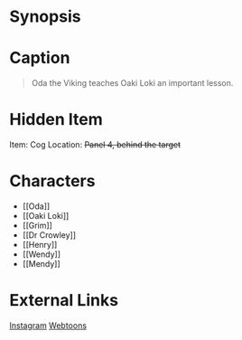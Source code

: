 # Synopsis


# Caption
> Oda the Viking teaches Oaki Loki an important lesson.

# Hidden Item
Item: Cog
Location: ~~Panel 4, behind the target~~

# Characters
* [[Oda]]
* [[Oaki Loki]]
* [[Grim]]
* [[Dr Crowley]]
* [[Henry]]
* [[Wendy]]
* [[Mendy]]

# External Links
[Instagram](https://www.instagram.com/p/B8PxI5jDc7m/)
[Webtoons](https://www.webtoons.com/en/challenge/twistwood-tales/28-oda-the-viking-girl-/viewer?title_no=344740&episode_no=31)